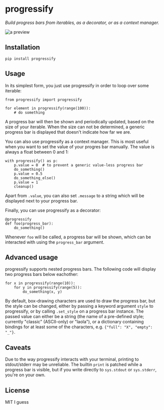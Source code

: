# progressify

_Build progress bars from iterables, as a decorator, or as a context manager._

![a preview](https://thumbs.gfycat.com/UnderstatedPettyIndochinesetiger-size_restricted.gif)

## Installation

    pip install progressify

## Usage

In its simplest form, you just use progressify in order to loop over some
iterable:

    from progressify import progressify

    for element in progressify(range(100)):
        # do something

A progress bar will then be shown and periodically updated, based on the size
of your iterable. When the size can not be determined, a generic progress bar
is displayed that doesn't indicate how far we are.

You can also use progressify as a context manager. This is most useful when you
want to set the value of your progres bar manually. The value is always a float
between 0 and 1:

    with progressify() as p:
        p.value = 0  # to prevent a generic value-less progress bar
        do_something()
        p.value = 0.5
        do_something_else()
        p.value = 1
        cleanup()

Apart from `.value`, you can also set `.message` to a string which will be
displayed next to your progress bar.

Finally, you can use progressify as a decorator:

    @progressify
    def foo(progress_bar):
        do_something()

Whenever `foo` will be called, a progress bar will be shown, which can be
interacted with using the `progress_bar` argument.

## Advanced usage

progressify supports nested progress bars. The following code will display two progress bars below eachother:

    for x in progressify(range(10)):
        for y in progressify(range(5)):
            do_something(x, y)

By default, box-drawing characters are used to draw the progress bar, but the
style can be changed, either by passing a keyword argument `style` to
progressify, or by calling `.set_style` on a progress bar instance. The passed
value can either be a string (the name of a pre-defined style; currently
"classic" (ASCII-only) or "laola"), or a dictionary containing bindings for at
least some of the characters, e.g. `{"full": "X", "empty": "_"}`.

## Caveats

Due to the way progressify interacts with your terminal, printing to
stdout/stderr may be unreliable. The builtin `print` is patched while a
progress bar is visible, but if you write directly to `sys.stdout` or
`sys.stderr`, you're on your own.

## License

MIT I guess
